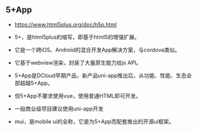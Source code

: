 ## 5+App
- https://www.html5plus.org/doc/h5p.html
- 5+，是html5plus的缩写，即基于html5的增强扩展。
- 它是一个跨iOS、Android的混合开发App解决方案，与cordova类似。
- 它基于webview渲染，封装了大量原生能力给js API。
- 5+App是DCloud早期产品，新产品uni-app推出后，从功能、性能、生态全部超越5+App。
- 但5+App不要求使用vue，使用普通HTML即可开发。
- 一般商业级项目建议使用uni-app开发

- mui，是mobile ui的全称，它是为5+App而配套推出的开源ui框架。